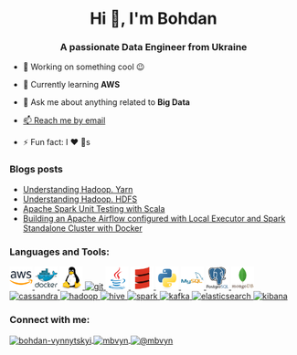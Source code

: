 <h1 align="center">Hi 👋, I'm Bohdan</h1>
<h3 align="center">A passionate Data Engineer from Ukraine</h3>

- 🔭 Working on something cool :wink:

- 🌱 Currently learning **AWS**

- 💬 Ask me about anything related to **Big Data**

- [📫 Reach me by email](mailto:m.bvynnytskyi@gmail.com)

- ⚡ Fun fact: I :heart: :dog:s
 
### Blogs posts
<!-- BLOG-POST-LIST:START -->
- [Understanding Hadoop. Yarn](https://mbvyn.medium.com/understanding-hadoop-yarn-8d787b3ba4ff?source=rss-aefe58b8f16b------2)
- [Understanding Hadoop. HDFS](https://mbvyn.medium.com/understanding-hadoop-hdfs-e45f51d2e7a9?source=rss-aefe58b8f16b------2)
- [Apache Spark Unit Testing with Scala](https://mbvyn.medium.com/apache-spark-unit-testing-with-scala-cef48caf4279?source=rss-aefe58b8f16b------2)
- [Building an Apache Airflow configured with Local Executor and Spark Standalone Cluster with Docker](https://mbvyn.medium.com/building-an-apache-airflow-configured-with-local-executor-and-spark-standalone-cluster-with-docker-283e5f66f73b?source=rss-aefe58b8f16b------2)
<!-- BLOG-POST-LIST:END -->

<h3 align="left">Languages and Tools:</h3>
<p align="left"> 
  <a href="https://aws.amazon.com" target="_blank" rel="noreferrer"> 
    <img src="https://raw.githubusercontent.com/devicons/devicon/master/icons/amazonwebservices/amazonwebservices-original-wordmark.svg" alt="aws" title="AWS" width="40" height="40"/>
  </a>
  <a href="https://www.docker.com/" target="_blank" rel="noreferrer"> 
    <img src="https://raw.githubusercontent.com/devicons/devicon/master/icons/docker/docker-original-wordmark.svg" alt="docker" title="docker" width="40" height="40"/> 
  </a> 
  <a href="https://www.linux.org/" target="_blank" rel="noreferrer"> 
    <img src="https://raw.githubusercontent.com/devicons/devicon/master/icons/linux/linux-original.svg" alt="linux" title="linux"  width="40" height="40"/> 
  </a> 
  <a href="https://git-scm.com/" target="_blank" rel="noreferrer"> 
    <img src="https://www.vectorlogo.zone/logos/git-scm/git-scm-icon.svg" alt="git" title="git" width="40" height="40"/> 
  </a> 
  <a href="https://www.java.com" target="_blank" rel="noreferrer"> 
    <img src="https://raw.githubusercontent.com/devicons/devicon/master/icons/java/java-original.svg" alt="java" title="java" width="40" height="40"/> 
  </a> 
  <a href="https://www.scala-lang.org" target="_blank" rel="noreferrer"> 
    <img src="https://raw.githubusercontent.com/devicons/devicon/master/icons/scala/scala-original.svg" alt="scala" title="scala" width="40" height="40"/> 
  </a> 
  <a href="https://www.python.org" target="_blank" rel="noreferrer"> 
    <img src="https://raw.githubusercontent.com/devicons/devicon/master/icons/python/python-original.svg" alt="python" title="python" width="40" height="40"/> 
  </a>
  <a href="https://www.mysql.com/" target="_blank" rel="noreferrer"> 
    <img src="https://raw.githubusercontent.com/devicons/devicon/master/icons/mysql/mysql-original-wordmark.svg" alt="mysql" title="mysql" width="40" height="40"/> 
  </a> 
  <a href="https://www.postgresql.org" target="_blank" rel="noreferrer"> 
    <img src="https://raw.githubusercontent.com/devicons/devicon/master/icons/postgresql/postgresql-original-wordmark.svg" alt="postgresql" title="postgresql" width="40" height="40"/>     </a>
  <a href="https://www.mongodb.com/" target="_blank" rel="noreferrer"> 
    <img src="https://raw.githubusercontent.com/devicons/devicon/master/icons/mongodb/mongodb-original-wordmark.svg" alt="mongodb" title="mongodb" width="40" height="40"/> 
  </a> 
  <a href="https://cassandra.apache.org/" target="_blank" rel="noreferrer"> 
    <img src="https://www.vectorlogo.zone/logos/apache_cassandra/apache_cassandra-icon.svg" alt="cassandra" title="cassandra" width="40" height="40"/> 
  </a> 
  <a href="https://hadoop.apache.org/" target="_blank" rel="noreferrer"> 
    <img src="https://www.vectorlogo.zone/logos/apache_hadoop/apache_hadoop-icon.svg" alt="hadoop" title="hadoop" width="40" height="40"/> 
  </a> 
  <a href="https://hive.apache.org/" target="_blank" rel="noreferrer"> 
    <img src="https://www.vectorlogo.zone/logos/apache_hive/apache_hive-icon.svg" alt="hive" title="hive" width="40" height="40"/> 
  </a> 
  <a href="https://spark.apache.org/" target="_blank" rel="noreferrer"> 
    <img src="https://www.vectorlogo.zone/logos/apache_spark/apache_spark-ar21.svg" alt="spark" title="spark" width="40" height="40"/> 
  </a> 
  <a href="https://kafka.apache.org/" target="_blank" rel="noreferrer"> 
    <img src="https://www.vectorlogo.zone/logos/apache_kafka/apache_kafka-icon.svg" alt="kafka" title="kafka" width="40" height="40"/> 
  </a> 
  <a href="https://www.elastic.co" target="_blank" rel="noreferrer"> 
    <img src="https://www.vectorlogo.zone/logos/elastic/elastic-icon.svg" alt="elasticsearch" title="elasticsearch" width="40" height="40"/> 
  </a> 
  <a href="https://www.elastic.co/kibana" target="_blank" rel="noreferrer"> 
    <img src="https://www.vectorlogo.zone/logos/elasticco_kibana/elasticco_kibana-icon.svg" alt="kibana" title="kibana" width="40" height="40"/> 
  </a>    
</p>

<h3 align="left">Connect with me:</h3>
<p align="left">
  </a>
  <a href="https://linkedin.com/in/mbvyn" target="blank"><img align="center" src="https://raw.githubusercontent.com/rahuldkjain/github-profile-readme-generator/master/src/images/icons/Social/linked-in-alt.svg" alt="bohdan-vynnytskyi" height="30" width="40" />
  </a>
<a href="https://twitter.com/mbvyn" target="blank">
  <img align="center" src="https://raw.githubusercontent.com/rahuldkjain/github-profile-readme-generator/master/src/images/icons/Social/twitter.svg" alt="mbvyn" height="30" width="40" />
  </a>
<a href="https://medium.com/@mbvyn" target="blank">
  <img align="center" src="https://www.vectorlogo.zone/logos/medium/medium-tile.svg" alt="@mbvyn" height="30" width="30" />
</p>





